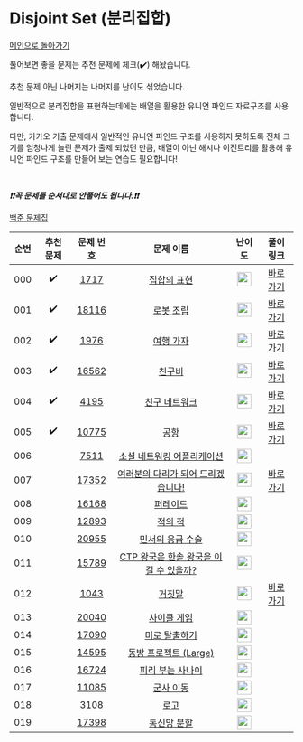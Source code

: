 # Disjoint Set (분리집합)

[메인으로 돌아가기](https://github.com/tony9402/baekjoon)

풀어보면 좋을 문제는 추천 문제에 체크(:heavy_check_mark:) 해놨습니다.

추천 문제 아닌 나머지는 나머지를 난이도 섞었습니다.

일반적으로 분리집합을 표현하는데에는 배열을 활용한 유니언 파인드 자료구조를 사용합니다.

다만, 카카오 기출 문제에서 일반적인 유니언 파인드 구조를 사용하지 못하도록 전체 크기를 엄청나게 늘린 문제가 출제 되었던 만큼,
배열이 아닌 해시나 이진트리를 활용해 유니언 파인드 구조를 만들어 보는 연습도 필요합니다!

<br>

***❗️❗️꼭 문제를 순서대로 안풀어도 됩니다.❗️❗️***

[백준 문제집](https://www.acmicpc.net/workbook/view/6784)


|순번|추천 문제|문제 번호|문제 이름|난이도|풀이 링크|
|:--:|:--:|:--:|:--:|:--:|:--:|
|000|:heavy_check_mark:|<a href="https://www.acmicpc.net/problem/1717" target="_blank">1717</a>|<a href="https://www.acmicpc.net/problem/1717" target="_blank">집합의 표현</a>|<img height="25px" width="25px" src="https://static.solved.ac/tier_small/11.svg"/>|<a href="./../../solution/disjoint_set/1717" target="_blank">바로 가기</a>|
|001|:heavy_check_mark:|<a href="https://www.acmicpc.net/problem/18116" target="_blank">18116</a>|<a href="https://www.acmicpc.net/problem/18116" target="_blank">로봇 조립</a>|<img height="25px" width="25px" src="https://static.solved.ac/tier_small/12.svg"/>|<a href="./../../solution/disjoint_set/18116" target="_blank">바로 가기</a>|
|002|:heavy_check_mark:|<a href="https://www.acmicpc.net/problem/1976" target="_blank">1976</a>|<a href="https://www.acmicpc.net/problem/1976" target="_blank">여행 가자</a>|<img height="25px" width="25px" src="https://static.solved.ac/tier_small/12.svg"/>|<a href="./../../solution/disjoint_set/1976" target="_blank">바로 가기</a>|
|003|:heavy_check_mark:|<a href="https://www.acmicpc.net/problem/16562" target="_blank">16562</a>|<a href="https://www.acmicpc.net/problem/16562" target="_blank">친구비</a>|<img height="25px" width="25px" src="https://static.solved.ac/tier_small/12.svg"/>|<a href="./../../solution/disjoint_set/16562" target="_blank">바로 가기</a>|
|004|:heavy_check_mark:|<a href="https://www.acmicpc.net/problem/4195" target="_blank">4195</a>|<a href="https://www.acmicpc.net/problem/4195" target="_blank">친구 네트워크</a>|<img height="25px" width="25px" src="https://static.solved.ac/tier_small/14.svg"/>|<a href="./../../solution/disjoint_set/4195" target="_blank">바로 가기</a>|
|005|:heavy_check_mark:|<a href="https://www.acmicpc.net/problem/10775" target="_blank">10775</a>|<a href="https://www.acmicpc.net/problem/10775" target="_blank">공항</a>|<img height="25px" width="25px" src="https://static.solved.ac/tier_small/14.svg"/>|<a href="./../../solution/disjoint_set/10775" target="_blank">바로 가기</a>|
|006||<a href="https://www.acmicpc.net/problem/7511" target="_blank">7511</a>|<a href="https://www.acmicpc.net/problem/7511" target="_blank">소셜 네트워킹 어플리케이션</a>|<img height="25px" width="25px" src="https://static.solved.ac/tier_small/11.svg"/>||
|007||<a href="https://www.acmicpc.net/problem/17352" target="_blank">17352</a>|<a href="https://www.acmicpc.net/problem/17352" target="_blank">여러분의 다리가 되어 드리겠습니다!</a>|<img height="25px" width="25px" src="https://static.solved.ac/tier_small/11.svg"/>|<a href="./../../solution/disjoint_set/17352" target="_blank">바로 가기</a>|
|008||<a href="https://www.acmicpc.net/problem/16168" target="_blank">16168</a>|<a href="https://www.acmicpc.net/problem/16168" target="_blank">퍼레이드</a>|<img height="25px" width="25px" src="https://static.solved.ac/tier_small/12.svg"/>||
|009||<a href="https://www.acmicpc.net/problem/12893" target="_blank">12893</a>|<a href="https://www.acmicpc.net/problem/12893" target="_blank">적의 적</a>|<img height="25px" width="25px" src="https://static.solved.ac/tier_small/12.svg"/>||
|010||<a href="https://www.acmicpc.net/problem/20955" target="_blank">20955</a>|<a href="https://www.acmicpc.net/problem/20955" target="_blank">민서의 응급 수술</a>|<img height="25px" width="25px" src="https://static.solved.ac/tier_small/12.svg"/>||
|011||<a href="https://www.acmicpc.net/problem/15789" target="_blank">15789</a>|<a href="https://www.acmicpc.net/problem/15789" target="_blank">CTP 왕국은 한솔 왕국을 이길 수 있을까?</a>|<img height="25px" width="25px" src="https://static.solved.ac/tier_small/12.svg"/>||
|012||<a href="https://www.acmicpc.net/problem/1043" target="_blank">1043</a>|<a href="https://www.acmicpc.net/problem/1043" target="_blank">거짓말</a>|<img height="25px" width="25px" src="https://static.solved.ac/tier_small/12.svg"/>|<a href="./../../solution/disjoint_set/1043" target="_blank">바로 가기</a>|
|013||<a href="https://www.acmicpc.net/problem/20040" target="_blank">20040</a>|<a href="https://www.acmicpc.net/problem/20040" target="_blank">사이클 게임</a>|<img height="25px" width="25px" src="https://static.solved.ac/tier_small/12.svg"/>||
|014||<a href="https://www.acmicpc.net/problem/17090" target="_blank">17090</a>|<a href="https://www.acmicpc.net/problem/17090" target="_blank">미로 탈출하기</a>|<img height="25px" width="25px" src="https://static.solved.ac/tier_small/13.svg"/>||
|015||<a href="https://www.acmicpc.net/problem/14595" target="_blank">14595</a>|<a href="https://www.acmicpc.net/problem/14595" target="_blank">동방 프로젝트 (Large)</a>|<img height="25px" width="25px" src="https://static.solved.ac/tier_small/13.svg"/>||
|016||<a href="https://www.acmicpc.net/problem/16724" target="_blank">16724</a>|<a href="https://www.acmicpc.net/problem/16724" target="_blank">피리 부는 사나이</a>|<img height="25px" width="25px" src="https://static.solved.ac/tier_small/13.svg"/>||
|017||<a href="https://www.acmicpc.net/problem/11085" target="_blank">11085</a>|<a href="https://www.acmicpc.net/problem/11085" target="_blank">군사 이동</a>|<img height="25px" width="25px" src="https://static.solved.ac/tier_small/13.svg"/>||
|018||<a href="https://www.acmicpc.net/problem/3108" target="_blank">3108</a>|<a href="https://www.acmicpc.net/problem/3108" target="_blank">로고</a>|<img height="25px" width="25px" src="https://static.solved.ac/tier_small/14.svg"/>||
|019||<a href="https://www.acmicpc.net/problem/17398" target="_blank">17398</a>|<a href="https://www.acmicpc.net/problem/17398" target="_blank">통신망 분할</a>|<img height="25px" width="25px" src="https://static.solved.ac/tier_small/16.svg"/>||